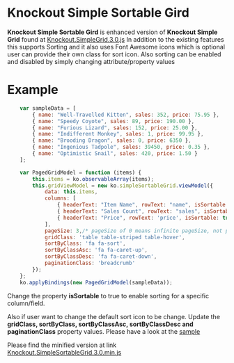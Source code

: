 Knockout Simple Sortable Gird
=============================

**Knockout Simple Sortable Gird** is enhanced version of **Knockout Simple Grid** found at [Knockout.SimpleGrid.3.0.js](http://knockoutjs.com/examples/resources/knockout.simpleGrid.3.0.js)
In addition to the existing features this supports Sorting and it also uses Font Awesome icons which is optional user can provide their own class for sort icon.
Also sorting can be enabled and disabled by simply changing attribute/property values

Example
==
```javascript
    var sampleData = [
        { name: "Well-Travelled Kitten", sales: 352, price: 75.95 },
        { name: "Speedy Coyote", sales: 89, price: 190.00 },
        { name: "Furious Lizard", sales: 152, price: 25.00 },
        { name: "Indifferent Monkey", sales: 1, price: 99.95 },
        { name: "Brooding Dragon", sales: 0, price: 6350 },
        { name: "Ingenious Tadpole", sales: 39450, price: 0.35 },
        { name: "Optimistic Snail", sales: 420, price: 1.50 }
    ];

    var PagedGridModel = function (items) {
        this.items = ko.observableArray(items);
        this.gridViewModel = new ko.simpleSortableGrid.viewModel({
            data: this.items,
            columns: [
                { headerText: "Item Name", rowText: "name", isSortable: true },
                { headerText: "Sales Count", rowText: "sales", isSortable: true },
                { headerText: "Price", rowText: 'price', isSortable: true }
            ],
            pageSize: 3,/* pageSize of 0 means infinite pageSize, not paginated */
            gridClass: 'table table-striped table-hover',
            sortByClass: 'fa fa-sort',
            sortByClassAsc: 'fa fa-caret-up',
            sortByClassDesc: 'fa fa-caret-down',
            paginationClass: 'breadcrumb'
        });
    };
    ko.applyBindings(new PagedGridModel(sampleData));
```

Change the property **isSortable** to true to enable sorting for a specific column/field.

Also if user want to change the default sort icon to be change. Update the **gridClass, sortByClass, sortByClassAsc, sortByClassDesc and paginationClass** property values. Please have a look at the [sample](https://shiljopaulson.github.io/Knockout.simpleSortableGrid/sample01.html)

Please find the minified version at link [Knockout.SimpleSortableGrid.3.0.min.js](https://github.com/shiljopaulson/Knockout.simpleSortableGrid/blob/master/js/knockout.simpleSortableGrid.3.0.min.js)
